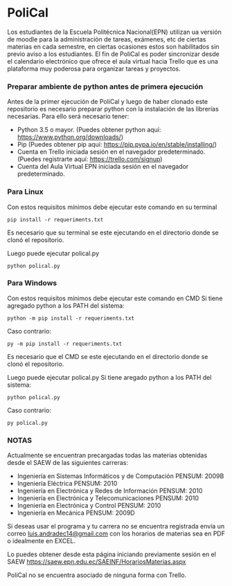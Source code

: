 # PoliCal
Los estudiantes de la Escuela Politécnica Nacional(EPN) utilizan ua versión de moodle para la administración de tareas, exámenes, etc de ciertas materias en cada semestre, en ciertas ocasiones estos son habilitados sin previo aviso a los estudiantes. El fin de PoliCal es poder sincronizar desde el calendario electrónico que ofrece el aula virtual hacia Trello que es una plataforma muy poderosa para organizar tareas y proyectos.
### Preparar ambiente de python antes de primera ejecución
Antes de la primer ejecución de PoliCal y luego de haber clonado este repositorio es necesario preparar python con la instalación de las librerías necesarias. Para ello será necesario tener:
- Python 3.5 o mayor. (Puedes obtener python aquí: https://www.python.org/downloads/)
- Pip (Puedes obtener pip aquí: https://pip.pypa.io/en/stable/installing/)
- Cuenta en Trello iniciada sesión en el navegador predeterminado. (Puedes registrarte aquí: https://trello.com/signup)
- Cuenta del Aula Virtual EPN iniciada sesión en el navegador predeterminado.

### Para Linux

Con estos requisitos mínimos debe ejecutar este comando en su terminal
```
pip install -r requeriments.txt
```
Es necesario que su terminal se este ejecutando en el directorio donde se clonó el repositorio.

Luego puede ejecutar polical.py
```
python polical.py
```

### Para Windows

Con estos requisitos mínimos debe ejecutar este comando en CMD
Si tiene agregado python a los PATH del sistema:
```
python -m pip install -r requeriments.txt
```
Caso contrario:
```
py -m pip install -r requeriments.txt
```

Es necesario que el CMD se este ejecutando en el directorio donde se clonó el repositorio.

Luego puede ejecutar polical.py
Si tiene aregado python a los PATH del sistema:
```
python polical.py
```
Caso contrario:
```
py polical.py
```

### NOTAS
Actualmente se encuentran precargadas todas las materias obtenidas desde el SAEW de las siguientes carreras:
- Ingeniería en Sistemas Informáticos y de Computación PENSUM: 2009B
- Ingeniería Eléctrica PENSUM: 2010
- Ingeniería en Electrónica y Redes de Información PENSUM: 2010
- Ingeniería en Electrónica y Telecomunicaciones PENSUM: 2010
- Ingeniería en Electrónica y Control PENSUM: 2010
- Ingeniería en Mecánica PENSUM: 2009D

Si deseas usar el programa y tu carrera no se encuentra registrada envía un correo luis.andradec14@gmail.com con los horarios de materias sea en PDF o idealmente en EXCEL. 

Lo puedes obtener desde esta página iniciando previamente sesión en el SAEW https://saew.epn.edu.ec/SAEINF/HorariosMaterias.aspx

PoliCal no se encuentra asociado de ninguna forma con Trello.

